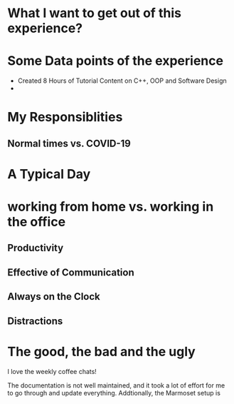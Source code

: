 
# What I want to get out of this experience?
# Some Data points of the experience

 - Created 8 Hours of Tutorial Content on C++, OOP and Software Design
 - 

# My Responsiblities
## Normal times vs. COVID-19
# A Typical Day
# working from home vs. working in the office
## Productivity
## Effective of Communication
## Always on the Clock
## Distractions

# The good, the bad and the ugly
I love the weekly coffee chats!

The documentation is not well maintained, and it took a lot of effort for me to go through and update everything. Addtionally, the Marmoset setup is 

<!--stackedit_data:
eyJoaXN0b3J5IjpbNTk0ODEzMzU1LDE5NDYzNzI4NDBdfQ==
-->